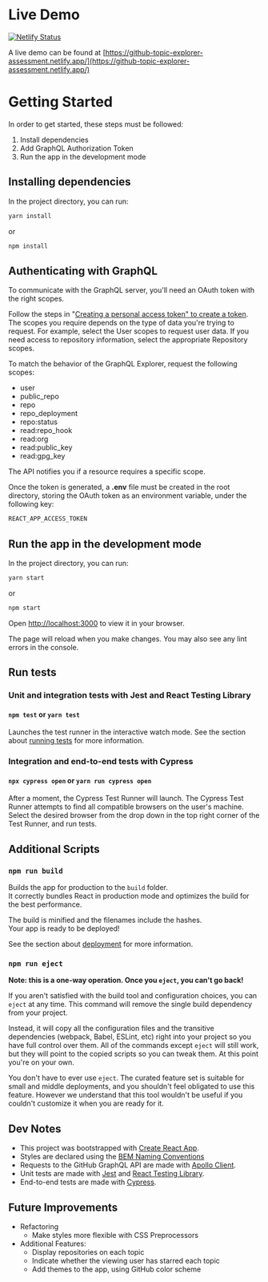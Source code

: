 # Live Demo

[![Netlify Status](https://api.netlify.com/api/v1/badges/2c77aaf3-10bd-4ee1-9275-0aaf249d47df/deploy-status)](https://app.netlify.com/sites/github-topic-explorer-assessment/deploys)

A live demo can be found at [https://github-topic-explorer-assessment.netlify.app/](https://github-topic-explorer-assessment.netlify.app/)

# Getting Started

In order to get started, these steps must be followed:

1. Install dependencies
2. Add GraphQL Authorization Token
3. Run the app in the development mode

## Installing dependencies

In the project directory, you can run:

```sh
yarn install
```

or

```sh
npm install
```

## Authenticating with GraphQL

To communicate with the GraphQL server, you'll need an OAuth token with the right scopes.

Follow the steps in "[Creating a personal access token" to create a token](https://docs.github.com/en/authentication/keeping-your-account-and-data-secure/creating-a-personal-access-token). The scopes you require depends on the type of data you're trying to request. For example, select the User scopes to request user data. If you need access to repository information, select the appropriate Repository scopes.

To match the behavior of the GraphQL Explorer, request the following scopes:

- user
- public_repo
- repo
- repo_deployment
- repo:status
- read:repo_hook
- read:org
- read:public_key
- read:gpg_key

The API notifies you if a resource requires a specific scope.

Once the token is generated, a **.env** file must be created in the root directory, storing the OAuth token as an environment variable, under the following key:

```sh
REACT_APP_ACCESS_TOKEN
```

## Run the app in the development mode

In the project directory, you can run:

```sh
yarn start
```

or

```sh
npm start
```

Open [http://localhost:3000](http://localhost:3000) to view it in your browser.

The page will reload when you make changes.
You may also see any lint errors in the console.

## Run tests

### Unit and integration tests with Jest and React Testing Library

#### `npm test` or `yarn test`

Launches the test runner in the interactive watch mode.
See the section about [running tests](https://facebook.github.io/create-react-app/docs/running-tests) for more information.

### Integration and end-to-end tests with Cypress

#### `npx cypress open` or `yarn run cypress open`

After a moment, the Cypress Test Runner will launch.
The Cypress Test Runner attempts to find all compatible browsers on the user's machine. Select the desired browser from the drop down in the top right corner of the Test Runner, and run tests.

## Additional Scripts

### `npm run build`

Builds the app for production to the `build` folder.\
It correctly bundles React in production mode and optimizes the build for the best performance.

The build is minified and the filenames include the hashes.\
Your app is ready to be deployed!

See the section about [deployment](https://facebook.github.io/create-react-app/docs/deployment) for more information.

### `npm run eject`

**Note: this is a one-way operation. Once you `eject`, you can't go back!**

If you aren't satisfied with the build tool and configuration choices, you can `eject` at any time. This command will remove the single build dependency from your project.

Instead, it will copy all the configuration files and the transitive dependencies (webpack, Babel, ESLint, etc) right into your project so you have full control over them. All of the commands except `eject` will still work, but they will point to the copied scripts so you can tweak them. At this point you're on your own.

You don't have to ever use `eject`. The curated feature set is suitable for small and middle deployments, and you shouldn't feel obligated to use this feature. However we understand that this tool wouldn't be useful if you couldn't customize it when you are ready for it.

## Dev Notes

- This project was bootstrapped with [Create React App](https://github.com/facebook/create-react-app).
- Styles are declared using the [BEM Naming Conventions](http://getbem.com/)
- Requests to the GitHub GraphQL API are made with [Apollo Client](https://www.apollographql.com/docs/react/).
- Unit tests are made with [Jest](https://jestjs.io/) and [React Testing Library](https://testing-library.com/docs/react-testing-library/intro/).
- End-to-end tests are made with [Cypress](https://docs.cypress.io/guides/overview/why-cypress).

## Future Improvements

- Refactoring
  - Make styles more flexible with CSS Preprocessors
- Additional Features:
  - Display repositories on each topic
  - Indicate whether the viewing user has starred each topic
  - Add themes to the app, using GitHub color scheme
